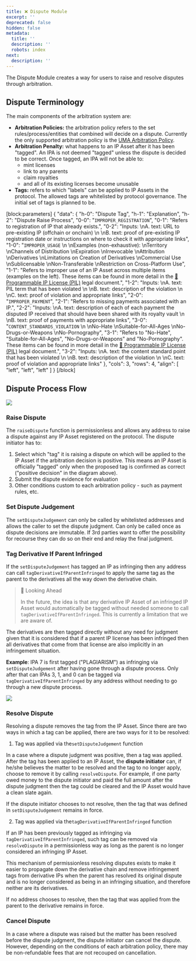 ```yaml
---
title: ❌ Dispute Module
excerpt: ''
deprecated: false
hidden: false
metadata:
  title: ''
  description: ''
  robots: index
next:
  description: ''
---
```

The Dispute Module creates a way for users to raise and resolve disputes through arbitration.

## Dispute Terminology

The main components of the arbitration system are:

- **Arbitration Policies:** the arbitration policy refers to the set rules/process/entities that combined will decide on a dispute. Currently the only supported arbitration policy is the [UMA Arbitration Policy](doc:uma-arbitration-policy).
- **Arbitration Penalty:** what happens to an IP Asset after it has been "tagged". An IPA is not deemed "tagged" unless the dispute is decided to be correct. Once tagged, an IPA will not be able to:
  - mint licenses
  - link to any parents
  - claim royalties
  - and all of its existing licenses become unusable
- **Tags:** refers to which "labels" can be applied to IP Assets in the protocol. The allowed tags are whitelisted by protocol governance. The initial set of tags is planned to be.

[block:parameters]
{
  "data": {
    "h-0": "Dispute Tag",
    "h-1": "Explanation",
    "h-2": "Dispute Raise Process",
    "0-0": "`IMPROPER_REGISTRATION`",
    "0-1": "Refers to registration of IP that already exists.",
    "0-2": "Inputs:  \nA. text: URL to pre-existing IP (offchain or onchain)  \n  \nB. text: proof of pre-existing IP registration date or instructions on where to check it with appropriate links",
    "1-0": "`IMPROPER_USAGE`  \n  \nExamples (non-exhaustive):  \nTerritory  \nChannels of Distribution  \nExpiration  \nIrrevocable  \nAttribution  \nDerivatives  \nLimitations on Creation of Derivatives  \nCommercial Use  \nSublicensable  \nNon-Transferable  \nRestriction on Cross-Platform Use",
    "1-1": "Refers to improper use of an IP Asset across multiple items (examples on the left). These items can be found in more detail in the [💊 Programmable IP License (PIL)](doc:programmable-ip-license)   legal document.",
    "1-2": "Inputs:  \nA. text: PIL term that has been violated  \n  \nB. text: description of the violation  \n  \nC. text: proof of violation and appropriate links",
    "2-0": "`IMPROPER_PAYMENT`",
    "2-1": "Refers to missing payments associated with an IP.",
    "2-2": "Inputs:  \nA. text: description of each of each payment the disputed IP received that should have been shared with its royalty vault  \n  \nB. text: proof of payments with appropriate links",
    "3-0": "`CONTENT_STANDARDS_VIOLATION`  \n  \nNo-Hate  \nSuitable-for-All-Ages  \nNo-Drugs-or-Weapons  \nNo-Pornography",
    "3-1": "Refers to \"No-Hate\", \"Suitable-for-All-Ages\", \"No-Drugs-or-Weapons\" and \"No-Pornography\". These items can be found in more detail in the [💊 Programmable IP License (PIL)](doc:programmable-ip-license) legal document.",
    "3-2": "Inputs:  \nA. text: the content standard point that has been violated  \n  \nB. text: description of the violation  \n  \nC. text: proof of violation and appropriate links"
  },
  "cols": 3,
  "rows": 4,
  "align": [
    "left",
    "left",
    "left"
  ]
}
[/block]


## Dispute Process Flow

![](https://files.readme.io/a1dc371-image.png)

### Raise Dispute

The `raiseDispute` function is permissionless and allows any address to raise a dispute against any IP Asset registered on the protocol. The dispute initiator has to:

1. Select which "tag" it is raising a dispute on which will be applied to the IP Asset if the arbitration decision is positive. This means an IP Asset is officially "tagged" only when the proposed tag is confirmed as correct ("positive decision" in the diagram above).
2. Submit the dispute evidence for evaluation
3. Other conditions custom to each arbitration policy - such as payment rules, etc.

### Set Dispute Judgement

The `setDisputeJudgement` can only be called by whitelisted addresses and allows the caller to set the dispute judgment. Can only be called once as dispute decisions are immutable. If 3rd parties want to offer the possibility for recourse they can do so on their end and relay the final judgment.

### Tag Derivative If Parent Infringed

If the `setDisputeJudgement` has tagged an IP as infringing then any address can call `tagDerivativeIfParentInfringed` to apply the same tag as the parent to the derivatives all the way down the derivative chain.

> 📘 Looking Ahead
> 
> In the future, the idea is that any derivative IP Asset of an infringed IP Asset would automatically be tagged without needed someone to call `tagDerivativeIfParentInfringed`. This is currently a limitation that we are aware of.

The derivatives are then tagged directly without any need for judgment given that it is considered that if a parent IP license has been infringed then all derivatives that come from that license are also implicitly in an infringement situation.

**Example**: IPA 7 is first tagged ("PLAGIARISM") as infringing via `setDisputeJudgement` after having gone through a dispute process. Only after that can IPAs 3, 1, and 0 can be tagged via `tagDerivativeIfParentInfringed` by any address without needing to go through a new dispute process.

![](https://files.readme.io/ee69754-image.png)

### Resolve Dispute

Resolving a dispute removes the tag from the IP Asset. Since there are two ways in which a tag can be applied, there are two ways for it to be resolved:

1. Tag was applied via the`setDisputeJudgement` function

In a case where a dispute judgment was positive, then a tag was applied. After the tag has been applied to an IP Asset, the **dispute initiator** can, if he/she believes the matter to be resolved and the tag to no longer apply, choose to remove it by calling `resolveDispute`. For example, if one party owed money to the dispute initiator and paid the full amount after the dispute judgment then the tag could be cleared and the IP Asset would have a clean slate again.

If the dispute initiator chooses to not resolve, then the tag that was defined in `setDisputeJudgement` remains in force.

2. Tag was applied via the`tagDerivativeIfParentInfringed` function

If an IP has been previously tagged as infringing via `tagDerivativeIfParentInfringed`, such tag can be removed via `resolveDispute` in a permissionless way as long as the parent is no longer considered an infringing IP Asset.

This mechanism of permissionless resolving disputes exists to make it easier to propagate down the derivative chain and remove infringement tags from derivative IPs when the parent has resolved its original dispute and is no longer considered as being in an infringing situation, and therefore neither are its derivatives.

If no address chooses to resolve, then the tag that was applied from the parent to the derivative remains in force.

### Cancel Dispute

In a case where a dispute was raised but the matter has been resolved before the dispute judgment, the dispute initiator can cancel the dispute. However, depending on the conditions of each arbitration policy, there may be non-refundable fees that are not recouped on cancellation.